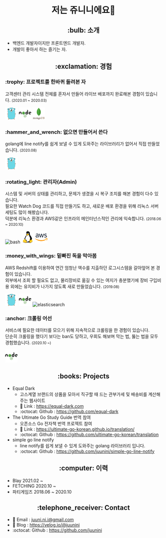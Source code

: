 <h1 align="center">저는 쥬니니에요👋</h1>

<h2 align="center">:bulb: 소개</h2>

- 백엔드 개발자이지만 프론트엔드 개발자.
- 개발이 좋아서 하는 즐기는 자.

<h2 align="center">:exclamation: 경험</h2>

<h3>:trophy: 프로젝트를 한바퀴 돌려본 자</h3>
<p>
  고객센터 관리 시스템 전체를 혼자서 만들어 라이브 배포까지 완료해본 경험이 있습니다.
  <small>(2020.01 ~ 2020.03)</small>
</p>
<div>
  <img src="https://raw.githubusercontent.com/devicons/devicon/master/icons/go/go-original.svg" alt="go" width="40" height="40" />
  <img src="https://raw.githubusercontent.com/devicons/devicon/master/icons/nodejs/nodejs-original-wordmark.svg" alt="nodejs" width="40" height="40" />
  <img src="https://raw.githubusercontent.com/devicons/devicon/master/icons/mongodb/mongodb-original-wordmark.svg" alt="mongodb" width="40" height="40" />
</div>

<h3>:hammer_and_wrench: 없으면 만들어서 쓴다</h3>
<p>
  golang에 line notify를 쉽게 보낼 수 있게 도와주는 라이브러리가 없어서 직접 만들었습니다.
  <small>(2020.08)</small>
</p>
<div>
  <img src="https://raw.githubusercontent.com/devicons/devicon/master/icons/go/go-original.svg" alt="go" width="40" height="40" />
</div>

<h3>:rotating_light: 관리자(Admin)</h3>
<p>
  시스템 및 서버의 상태를 관리하고, 문제가 생겼을 시 복구 조치를 해본 경험이 다수 있습니다.<br>
  필요한 Watch Dog 코드를 직접 만들기도 하고, 새로운 배포 환경을 위해 리눅스 서버 세팅도 많이 해봤습니다.<br>
  덕분에 리눅스 환경과 AWS같은 인프라의 메인터넌스적인 관리에 익숙합니다.
  <small>(2018.06 ~ 2020.10)</small>
</p>
<div>
  <img src="https://www.vectorlogo.zone/logos/gnu_bash/gnu_bash-icon.svg" alt="bash" width="40" height="40" />
  <img src="https://raw.githubusercontent.com/devicons/devicon/master/icons/linux/linux-original.svg" alt="linux" width="40" height="40" />
  <img src="https://raw.githubusercontent.com/devicons/devicon/master/icons/amazonwebservices/amazonwebservices-original-wordmark.svg" alt="aws" width="40" height="40" />
</div>

<h3>:money_with_wings: 밑빠진 독을 막아봄</h3>
<p>
  AWS Redshift를 이용하여 연간 엄청난 액수를 지출하던 로그시스템을 갈아엎어 본 경험이 있습니다.<br>
  외부에서 조회 할 필요도 없고, 물리장비로 옮길 수 있는 여지가 충분했기에 장비 구입비용 외에는 유지비가 나가지 않도록 새로 만들었습니다.
  <small>(2019.08)</small>
</p>
<div>
  <img src="https://raw.githubusercontent.com/devicons/devicon/master/icons/go/go-original.svg" alt="go" width="40" height="40" />
  <img src="https://raw.githubusercontent.com/devicons/devicon/master/icons/nodejs/nodejs-original-wordmark.svg" alt="nodejs" width="40" height="40" />
  <img src="https://www.vectorlogo.zone/logos/elastic/elastic-icon.svg" alt="elasticsearch" width="40" height="40" />
</div>

<h3>:anchor: 크롤링 어선</h3>
<p>
  서비스에 필요한 데이터를 모으기 위해 지속적으로 크롤링을 한 경험이 있습니다.<br>
  단순히 크롤링을 했다기 보다는 ban도 당하고, 우회도 해보며 막는 법, 뚫는 법을 모두 경험했습니다.
  <small>(2020.10 ~)</small>
</p>
<div>
  <img src="https://raw.githubusercontent.com/devicons/devicon/master/icons/nodejs/nodejs-original-wordmark.svg" alt="nodejs" width="40" height="40" />
</div>

<h2 align="center">:books: Projects</h2>

- Equal Dark
    - 고스계열 브랜드의 상품을 모아서 직구할 때 드는 관부가세 및 배송비를 계산해주는 웹사이트
    - :link: Link : https://equal-dark.com
    - :octocat: Github : https://github.com/equal-dark
- The Ultimate Go Study Guide 번역 참여
    - 오픈소스 Go 전자책 번역 프로젝트 참여
    - :link: Link : https://ultimate-go-korean.github.io/translation/
    - :octocat: Github : https://github.com/ultimate-go-korean/translation
- simple go line notify
    - line notify를 쉽게 보낼 수 있게 도와주는 golang 라이브러리 입니다.
    - :octocat: Github : https://github.com/juunini/simple-go-line-notify

<h2 align="center">:computer: 이력</h2>

- Blay 2021.02 ~
- FETCHING 2020.10 ~
- 파티게임즈 2018.06 ~ 2020.10

<h2 align="center">:telephone_receiver: Contact</h2>

- :email: Email : juuni.ni.i@gmail.com
- :rocket: Blog : https://velog.io/@juunini
- :octocat: Github : https://github.com/juunini
